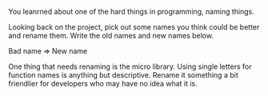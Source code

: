 You leanrned about one of the hard things in programming, naming things.

Looking back on the project, pick out some names you think could be better and rename them. Write the old names and new names below.

Bad name => New name

One thing that needs renaming is the micro library. Using single letters for function names is anything but descriptive. Rename it something a bit friendlier for developers who may have no idea what it is.